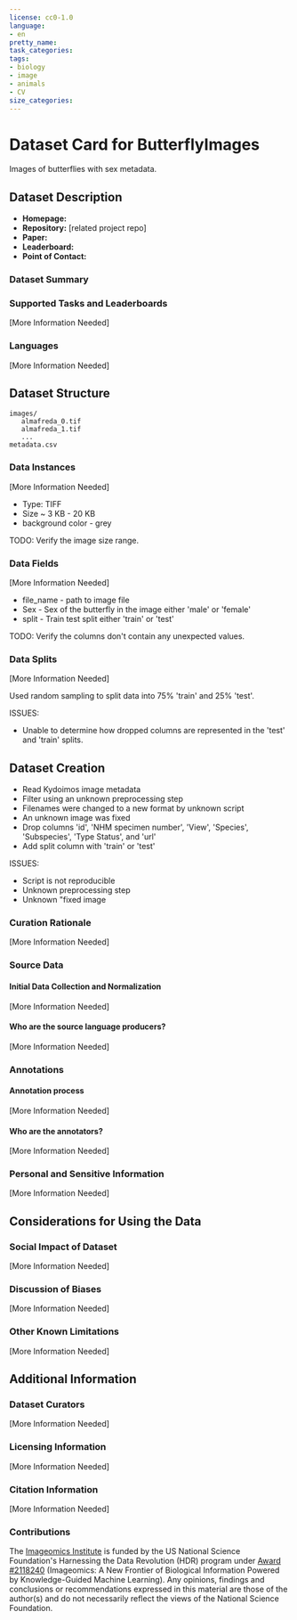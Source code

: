 ```yaml
---
license: cc0-1.0
language:
- en
pretty_name:
task_categories:
tags:
- biology
- image
- animals
- CV
size_categories:
---
```


<!--

NOTE: Add more tags (your particular animal, type of model and use-case, etc.).

As with your GitHub Project repo, it is important to choose an appropriate license for your dataset. The default license is [CC0](https://creativecommons.org/publicdomain/zero/1.0/) (public domain dedication, see [Dryad's explanation of why to use CC0](https://blog.datadryad.org/2023/05/30/good-data-practices-removing-barriers-to-data-reuse-with-cc0-licensing/)). Alongside the appropriate stakeholders (eg., your PI, co-authors), select a license that is [Open Source Initiative](https://opensource.org/licenses) (OSI) compliant.
For more information on how to choose a license and why it matters, see [Choose A License](https://choosealicense.com) and [A Quick Guide to Software Licensing for the Scientist-Programmer](https://doi.org/10.1371/journal.pcbi.1002598) by A. Morin, et al.
See the [Imageomics policy for licensing](https://docs.google.com/document/d/1SlITG-r7kdJB6C8f4FCJ9Z7o7ccwldZoSRJKjhRAWVA/edit#heading=h.c1sxg0wsiqru) for more information.

See more options for the above information by clicking "edit dataset card" on your repo.

Fill in as much information as you can at each location that says "More information needed".
-->

<!--
Image with caption:
|![Figure #](https://huggingface.co/imageomics/<data-repo>/resolve/main/<filename>)|
|:--|
|**Figure #.** [Image of <>](https://huggingface.co/imageomics/<data-repo>/raw/main/<filename>) <caption description>.|
-->

<!--
Notes on styling:

To render LaTex in your README, wrap the code in `\\(` and `\\)`. Example: \\(\frac{1}{2}\\)

Escape underscores ("_") with a "\". Example: image\_RGB
-->

# Dataset Card for ButterflyImages

<!-- Provide a quick summary of what the data is or can be used for. --> 
Images of butterflies with sex metadata.

## Dataset Description

<!-- Provide the basic links for the dataset. -->

- **Homepage:** 
- **Repository:** [related project repo]
- **Paper:** 
- **Leaderboard:** 
- **Point of Contact:** 

### Dataset Summary

<!-- Provide a longer summary of what this data is. -->

<!--This dataset card aims to be a base template for new datasets. It has been generated using [this raw template](https://github.com/huggingface/huggingface_hub/blob/main/src/huggingface_hub/templates/datasetcard_template.md?plain=1).-->

### Supported Tasks and Leaderboards
[More Information Needed]

### Languages
[More Information Needed]

## Dataset Structure

```
images/
   almafreda_0.tif
   almafreda_1.tif
   ...
metadata.csv
```

### Data Instances
[More Information Needed]

- Type: TIFF
- Size ~ 3 KB - 20 KB
- background color - grey

TODO: Verify the image size range.

<!--
Describe data files
-->

### Data Fields
[More Information Needed]
- file_name - path to image file
- Sex - Sex of the butterfly in the image either 'male' or 'female'
- split - Train test split either 'train' or 'test'

TODO: Verify the columns don't contain any unexpected values.

### Data Splits
[More Information Needed]

Used random sampling to split data into 75% 'train' and 25% 'test'.

ISSUES:
- Unable to determine how dropped columns are represented in the 'test' and 'train' splits.

## Dataset Creation
- Read Kydoimos image metadata
- Filter using an unknown preprocessing step
- Filenames were changed to a new format by unknown script
- An unknown image was fixed
- Drop columns 'id', 'NHM specimen number', 'View', 'Species', 'Subspecies', 'Type Status', and 'url'
- Add split column with 'train' or 'test'

ISSUES:
- Script is not reproducible
- Unknown preprocessing step
- Unknown "fixed image
 
### Curation Rationale
[More Information Needed]

### Source Data

#### Initial Data Collection and Normalization
[More Information Needed]

#### Who are the source language producers?
[More Information Needed]

### Annotations

#### Annotation process
[More Information Needed]

#### Who are the annotators?
[More Information Needed]

### Personal and Sensitive Information
[More Information Needed]

<!-- For instance, if your data includes people or endangered species. -->

## Considerations for Using the Data
### Social Impact of Dataset
[More Information Needed]

### Discussion of Biases
[More Information Needed]

### Other Known Limitations
[More Information Needed]

<!-- For instance, if your data exhibits a long-tailed distribution (and why). -->

## Additional Information

### Dataset Curators
[More Information Needed]

### Licensing Information
[More Information Needed]

### Citation Information
[More Information Needed]
<!--
If you want to include BibTex, replace "<>"s with your info 
-for an associated paper:
```
@article{<ref_code>,
  title    = {<title>},
  author   = {<author1 and author2>},
  journal  = {<journal_name>},
  year     =  <year>,
  url      = {<DOI_URL>},
  doi      = {<DOI>}
}
```
-just for data:
```
@misc{<ref_code>,
  author = {<author1 and author2>},
  title = {<title>},
  year = {<year>},
  url = {https://huggingface.co/datasets/imageomics/<dataset_name>},
  doi = {<doi once generated>},
  publisher = {Hugging Face}
}
```
-->

<!---
If the data is modified from another source, add the following. 

Please be sure to also cite the original data source:
<citation>
-->


### Contributions

The [Imageomics Institute](https://imageomics.org) is funded by the US National Science Foundation's Harnessing the Data Revolution (HDR) program under [Award #2118240](https://www.nsf.gov/awardsearch/showAward?AWD_ID=2118240) (Imageomics: A New Frontier of Biological Information Powered by Knowledge-Guided Machine Learning). Any opinions, findings and conclusions or recommendations expressed in this material are those of the author(s) and do not necessarily reflect the views of the National Science Foundation.

<!-- You may also want to credit the source of your data, i.e., if you went to a museum or nature preserve to collect it. -->
